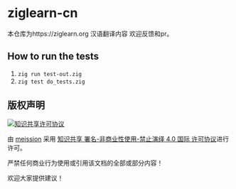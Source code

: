 # ziglearn-cn

本仓库为https://ziglearn.org 汉语翻译内容 欢迎反馈和pr。

## How to run the tests

1. `zig run test-out.zig`
2. `zig test do_tests.zig`



## 版权声明


<a rel="license" href="http://creativecommons.org/licenses/by-nc-nd/4.0/"><img alt="知识共享许可协议" style="border-width:0" src="https://i.creativecommons.org/l/by-nc-nd/4.0/88x31.png" /></a>

由 <a xmlns:cc="http://creativecommons.org/ns#" href="https://github.com/meission/ziglearn-cn.git" property="cc:attributionName" rel="cc:attributionURL">meission</a> 采用 <a rel="license" href="http://creativecommons.org/licenses/by-nc-nd/4.0/">知识共享 署名-非商业性使用-禁止演绎 4.0 国际 许可协议</a>进行许可。

严禁任何商业行为使用或引用该文档的全部或部分内容！

欢迎大家提供建议！